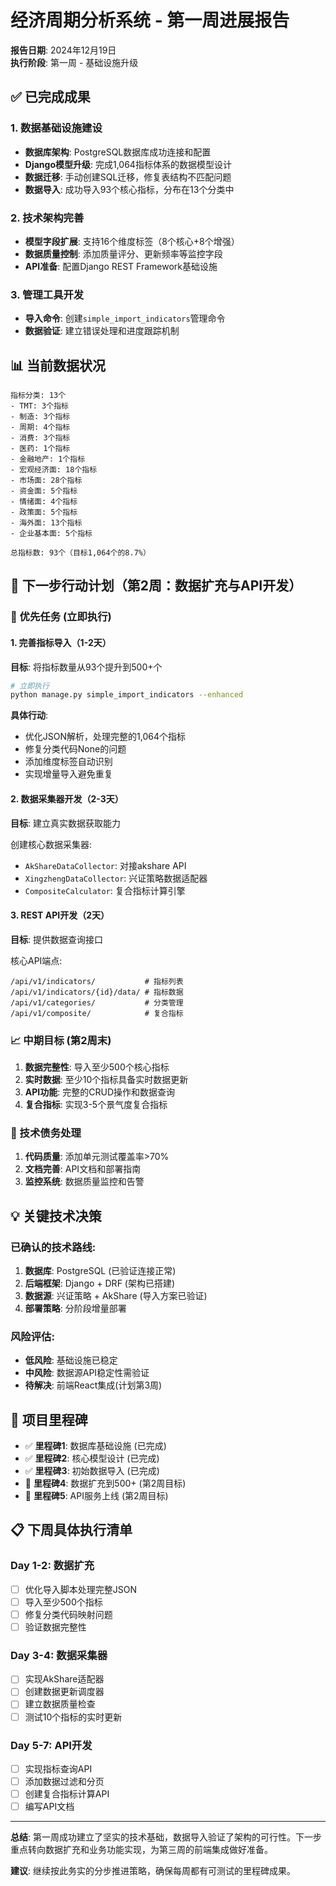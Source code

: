 # 经济周期分析系统 - 第一周进展报告

**报告日期**: 2024年12月19日  
**执行阶段**: 第一周 - 基础设施升级  

## ✅ 已完成成果

### 1. 数据基础设施建设
- **数据库架构**: PostgreSQL数据库成功连接和配置
- **Django模型升级**: 完成1,064指标体系的数据模型设计
- **数据迁移**: 手动创建SQL迁移，修复表结构不匹配问题
- **数据导入**: 成功导入93个核心指标，分布在13个分类中

### 2. 技术架构完善
- **模型字段扩展**: 支持16个维度标签（8个核心+8个增强）
- **数据质量控制**: 添加质量评分、更新频率等监控字段
- **API准备**: 配置Django REST Framework基础设施

### 3. 管理工具开发
- **导入命令**: 创建`simple_import_indicators`管理命令
- **数据验证**: 建立错误处理和进度跟踪机制

## 📊 当前数据状况

```
指标分类: 13个
- TMT: 3个指标
- 制造: 3个指标  
- 周期: 4个指标
- 消费: 3个指标
- 医药: 1个指标
- 金融地产: 1个指标
- 宏观经济面: 18个指标
- 市场面: 28个指标
- 资金面: 5个指标
- 情绪面: 4个指标
- 政策面: 5个指标
- 海外面: 13个指标
- 企业基本面: 5个指标

总指标数: 93个（目标1,064个的8.7%）
```

## 🎯 下一步行动计划（第2周：数据扩充与API开发）

### 🚀 优先任务 (立即执行)

#### 1. 完善指标导入（1-2天）
**目标**: 将指标数量从93个提升到500+个

```bash
# 立即执行
python manage.py simple_import_indicators --enhanced
```

**具体行动**:
- 优化JSON解析，处理完整的1,064个指标
- 修复分类代码None的问题
- 添加维度标签自动识别
- 实现增量导入避免重复

#### 2. 数据采集器开发（2-3天）  
**目标**: 建立真实数据获取能力

创建核心数据采集器:
- `AkShareDataCollector`: 对接akshare API
- `XingzhengDataCollector`: 兴证策略数据适配器
- `CompositeCalculator`: 复合指标计算引擎

#### 3. REST API开发（2天）
**目标**: 提供数据查询接口

核心API端点:
```
/api/v1/indicators/           # 指标列表
/api/v1/indicators/{id}/data/ # 指标数据
/api/v1/categories/           # 分类管理
/api/v1/composite/            # 复合指标
```

### 📈 中期目标 (第2周末)

1. **数据完整性**: 导入至少500个核心指标
2. **实时数据**: 至少10个指标具备实时数据更新
3. **API功能**: 完整的CRUD操作和数据查询
4. **复合指标**: 实现3-5个景气度复合指标

### 🔧 技术债务处理

1. **代码质量**: 添加单元测试覆盖率>70%
2. **文档完善**: API文档和部署指南
3. **监控系统**: 数据质量监控和告警

## 💡 关键技术决策

### 已确认的技术路线:
1. **数据库**: PostgreSQL (已验证连接正常)
2. **后端框架**: Django + DRF (架构已搭建)
3. **数据源**: 兴证策略 + AkShare (导入方案已验证)
4. **部署策略**: 分阶段增量部署

### 风险评估:
- **低风险**: 基础设施已稳定
- **中风险**: 数据源API稳定性需验证
- **待解决**: 前端React集成(计划第3周)

## 🎉 项目里程碑

- ✅ **里程碑1**: 数据库基础设施 (已完成)
- ✅ **里程碑2**: 核心模型设计 (已完成)  
- ✅ **里程碑3**: 初始数据导入 (已完成)
- 🎯 **里程碑4**: 数据扩充到500+ (第2周目标)
- 🎯 **里程碑5**: API服务上线 (第2周目标)

## 📋 下周具体执行清单

### Day 1-2: 数据扩充
- [ ] 优化导入脚本处理完整JSON
- [ ] 导入至少500个指标
- [ ] 修复分类代码映射问题
- [ ] 验证数据完整性

### Day 3-4: 数据采集器
- [ ] 实现AkShare适配器
- [ ] 创建数据更新调度器
- [ ] 建立数据质量检查
- [ ] 测试10个指标的实时更新

### Day 5-7: API开发
- [ ] 实现指标查询API
- [ ] 添加数据过滤和分页
- [ ] 创建复合指标计算API
- [ ] 编写API文档

---

**总结**: 第一周成功建立了坚实的技术基础，数据导入验证了架构的可行性。下一步重点转向数据扩充和业务功能实现，为第三周的前端集成做好准备。

**建议**: 继续按此务实的分步推进策略，确保每周都有可测试的里程碑成果。 
